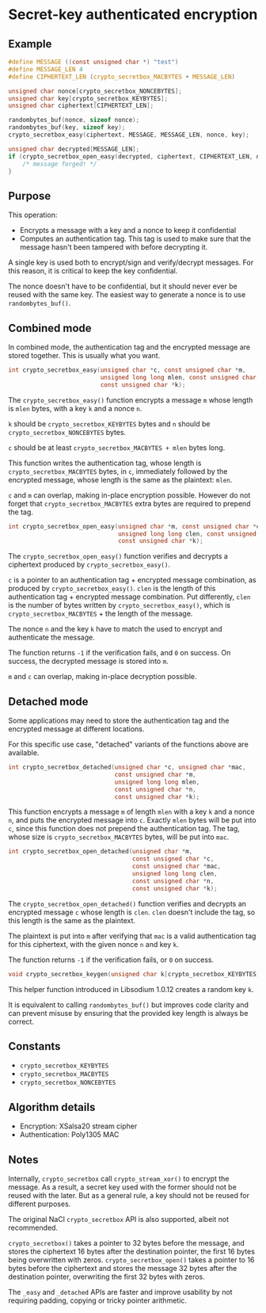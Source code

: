 # Secret-key authenticated encryption

## Example

```c
#define MESSAGE ((const unsigned char *) "test")
#define MESSAGE_LEN 4
#define CIPHERTEXT_LEN (crypto_secretbox_MACBYTES + MESSAGE_LEN)

unsigned char nonce[crypto_secretbox_NONCEBYTES];
unsigned char key[crypto_secretbox_KEYBYTES];
unsigned char ciphertext[CIPHERTEXT_LEN];

randombytes_buf(nonce, sizeof nonce);
randombytes_buf(key, sizeof key);
crypto_secretbox_easy(ciphertext, MESSAGE, MESSAGE_LEN, nonce, key);

unsigned char decrypted[MESSAGE_LEN];
if (crypto_secretbox_open_easy(decrypted, ciphertext, CIPHERTEXT_LEN, nonce, key) != 0) {
    /* message forged! */
}
```

## Purpose

This operation:
- Encrypts a message with a key and a nonce to keep it confidential
- Computes an authentication tag. This tag is used to make sure that the message hasn't been tampered with before decrypting it.

A single key is used both to encrypt/sign and verify/decrypt messages. For this reason, it is critical to keep the key confidential.

The nonce doesn't have to be confidential, but it should never ever be reused with the same key. The easiest way to generate a nonce is to use `randombytes_buf()`.

## Combined mode

In combined mode, the authentication tag and the encrypted message are stored together. This is usually what you want.

```c
int crypto_secretbox_easy(unsigned char *c, const unsigned char *m,
                          unsigned long long mlen, const unsigned char *n,
                          const unsigned char *k);
```

The `crypto_secretbox_easy()` function encrypts a message `m` whose length is `mlen` bytes, with a key `k` and a nonce `n`.

`k` should be `crypto_secretbox_KEYBYTES` bytes and `n` should be `crypto_secretbox_NONCEBYTES` bytes.

`c` should be at least `crypto_secretbox_MACBYTES + mlen` bytes long.

This function writes the authentication tag, whose length is `crypto_secretbox_MACBYTES` bytes, in `c`, immediately followed by the encrypted message, whose length is the same as the plaintext: `mlen`.

`c` and `m` can overlap, making in-place encryption possible. However do not forget that `crypto_secretbox_MACBYTES` extra bytes are required to prepend the tag.

```c
int crypto_secretbox_open_easy(unsigned char *m, const unsigned char *c,
                               unsigned long long clen, const unsigned char *n,
                               const unsigned char *k);
```

The `crypto_secretbox_open_easy()` function verifies and decrypts a ciphertext produced by `crypto_secretbox_easy()`.

`c` is a pointer to an authentication tag + encrypted message combination, as produced by `crypto_secretbox_easy()`.
`clen` is the length of this authentication tag + encrypted message combination. Put differently, `clen` is the number of bytes written by `crypto_secretbox_easy()`, which is `crypto_secretbox_MACBYTES` + the length of the message.

The nonce `n` and the key `k` have to match the used to encrypt and authenticate the message.

The function returns `-1` if the verification fails, and `0` on success.
On success, the decrypted message is stored into `m`.

`m` and `c` can overlap, making in-place decryption possible.

## Detached mode

Some applications may need to store the authentication tag and the encrypted message at different locations.

For this specific use case, "detached" variants of the functions above are available.

```c
int crypto_secretbox_detached(unsigned char *c, unsigned char *mac,
                              const unsigned char *m,
                              unsigned long long mlen,
                              const unsigned char *n,
                              const unsigned char *k);
```

This function encrypts a message `m` of length `mlen` with a key `k` and a nonce `n`, and puts the encrypted message into `c`.
Exactly `mlen` bytes will be put into `c`, since this function does not prepend the authentication tag.
The tag, whose size is `crypto_secretbox_MACBYTES` bytes, will be put into `mac`.

```c
int crypto_secretbox_open_detached(unsigned char *m,
                                   const unsigned char *c,
                                   const unsigned char *mac,
                                   unsigned long long clen,
                                   const unsigned char *n,
                                   const unsigned char *k);
```

The `crypto_secretbox_open_detached()` function verifies and decrypts an encrypted message `c` whose length is `clen`. `clen` doesn't include the tag, so this length is the same as the plaintext.

The plaintext is put into `m` after verifying that `mac` is a valid authentication tag for this ciphertext, with the given nonce `n` and key `k`.

The function returns `-1` if the verification fails, or `0` on success.

```c
void crypto_secretbox_keygen(unsigned char k[crypto_secretbox_KEYBYTES]);
```

This helper function introduced in Libsodium 1.0.12 creates a random key `k`.

It is equivalent to calling `randombytes_buf()` but improves code clarity and can prevent misuse by ensuring that the provided key length is always be correct.

## Constants

- `crypto_secretbox_KEYBYTES`
- `crypto_secretbox_MACBYTES`
- `crypto_secretbox_NONCEBYTES`

## Algorithm details

- Encryption: XSalsa20 stream cipher
- Authentication: Poly1305 MAC

## Notes

Internally, `crypto_secretbox` call `crypto_stream_xor()` to encrypt the message. As a result, a secret key used with the former should not be reused with the later. But as a general rule, a key should not be reused for different purposes.

The original NaCl `crypto_secretbox` API is also supported, albeit not recommended.

`crypto_secretbox()` takes a pointer to 32 bytes before the message, and stores the ciphertext 16 bytes after the destination pointer, the first 16 bytes being overwritten with zeros. `crypto_secretbox_open()` takes a pointer to 16 bytes before the ciphertext and stores the message 32 bytes after the destination pointer, overwriting the first 32 bytes with zeros.

The `_easy` and `_detached` APIs are faster and improve usability by not requiring padding, copying or tricky pointer arithmetic.
